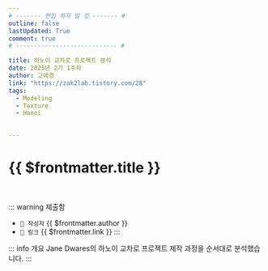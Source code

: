```yaml
---
# ------- 편집 하지 말 것 ------- #
outline: false
lastUpdated: True
comment: true
# ---------------------------- #

title: 하노이 교차로 프로젝트 분석
date: 2025년 2기 1주차
author: 고예경
link: "https://zak2lab.tistory.com/28"
tags:
  - Modeling
  - Texture
  - Hanoi 
  

---
```


# {{ $frontmatter.title }}

<br>

<!-- 여기는 냅두기 -->
::: warning 제출함
 - `🥳 작성자` {{ $frontmatter.author }}
 - `🔗 링크` <a :href="$frontmatter.link" target="_blank" rel="noopener"> {{ $frontmatter.link }} </a>
::: 

<!-- 업데이트 사항 등 필요한 내용 아래부터 자유롭게 사용 -->
::: info 개요
Jane Dwares의 하노이 교차로 프로젝트 제작 과정을 순서대로 분석했습니다. 
::: 

